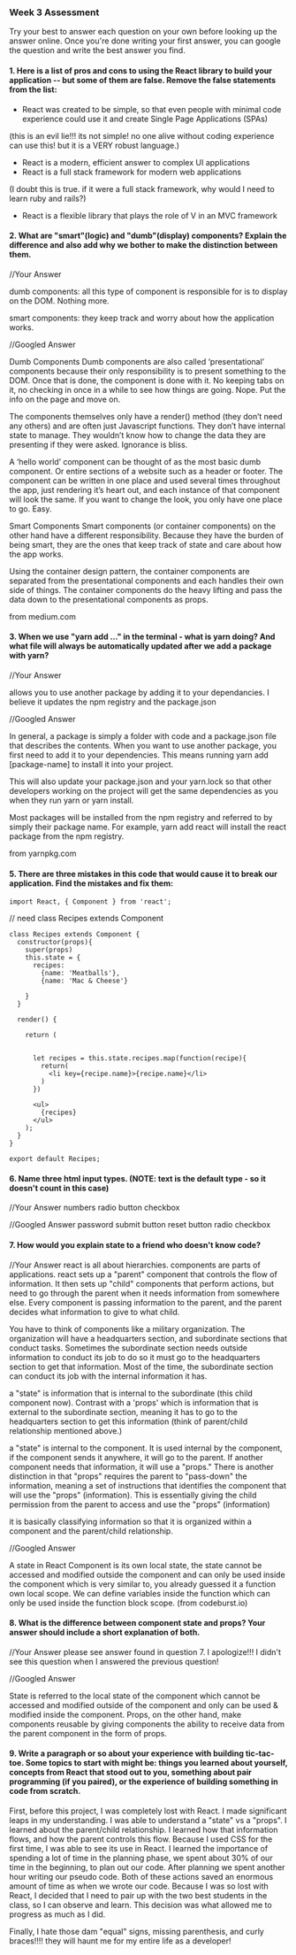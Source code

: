 ### Week 3 Assessment

Try your best to answer each question on your own before looking up the answer online. Once you're done writing your first answer, you can google the question and write the best answer you find.

#### 1. Here is a list of pros and cons to using the React library to build your application -- but some of them are false. Remove the false statements from the list:

- React was created to be simple, so that even people with minimal code experience could use it and create Single Page Applications (SPAs)

(this is an evil lie!!!  its not simple!  no one alive without coding experience can use this!  but it is a VERY robust language.)

- React is a modern, efficient answer to complex UI applications
- React is a full stack framework for modern web applications

(I doubt this is true.  if it were a full stack framework, why would I need to learn ruby and rails?)
- React is a flexible library that plays the role of V in an MVC framework


 #### 2. What are "smart"(logic) and "dumb"(display) components? Explain the difference and also add why we bother to make the distinction between them.


 //Your Answer

dumb components:  all this type of component is responsible for is to display on the DOM.  Nothing more.  

smart components:  they keep track and worry about how the application works.  

 //Googled Answer

 Dumb Components
 Dumb components are also called ‘presentational’ components because their only responsibility is to present something to the DOM. Once that is done, the component is done with it. No keeping tabs on it, no checking in once in a while to see how things are going. Nope. Put the info on the page and move on.

 The components themselves only have a render() method (they don’t need any others) and are often just Javascript functions. They don’t have internal state to manage. They wouldn’t know how to change the data they are presenting if they were asked. Ignorance is bliss.

 A ‘hello world’ component can be thought of as the most basic dumb component. Or entire sections of a website such as a header or footer. The component can be written in one place and used several times throughout the app, just rendering it’s heart out, and each instance of that component will look the same. If you want to change the look, you only have one place to go. Easy.

 Smart Components
Smart components (or container components) on the other hand have a different responsibility. Because they have the burden of being smart, they are the ones that keep track of state and care about how the app works.

Using the container design pattern, the container components are separated from the presentational components and each handles their own side of things. The container components do the heavy lifting and pass the data down to the presentational components as props.

from medium.com


#### 3. When we use "yarn add ..." in the terminal - what is yarn doing? And what file will always be automatically updated after we add a package with yarn?


 //Your Answer

allows you to use another package by adding it to your dependancies.  I believe it updates the npm registry and the package.json

 //Googled Answer

 In general, a package is simply a folder with code and a package.json file that describes the contents. When you want to use another package, you first need to add it to your dependencies. This means running yarn add [package-name] to install it into your project.

 This will also update your package.json and your yarn.lock so that other developers working on the project will get the same dependencies as you when they run yarn or yarn install.

 Most packages will be installed from the npm registry and referred to by simply their package name. For example, yarn add react will install the react package from the npm registry.

 from yarnpkg.com


#### 5. There are three mistakes in this code that would cause it to break our application. Find the mistakes and fix them:

    import React, { Component } from 'react';

// need class Recipes extends Component

    class Recipes extends Component {
      constructor(props){
        super(props)
        this.state = {
          recipes:
            {name: 'Meatballs'},
            {name: 'Mac & Cheese'}

        }
      }

      render() {

        return (


          let recipes = this.state.recipes.map(function(recipe){
            return(
              <li key={recipe.name}>{recipe.name}</li>
            )
          })

          <ul>
            {recipes}
          </ul>
        );
      }
    }

    export default Recipes;

#### 6. Name three html input types. (NOTE: text is the default type - so it doesn't count in this case)

 //Your Answer
numbers
radio button
checkbox

 //Googled Answer
password
submit button
reset button
radio
checkbox


 #### 7. How would you explain state to a friend who doesn't know code?

 //Your Answer
react is all about hierarchies.  components are parts of applications.  react sets up a "parent" component that controls the flow of information.  It then sets up "child" components that perform actions, but need to go through the parent when it needs information from somewhere else.  Every component is passing information to the parent, and the parent decides what information to give to what child.

You have to think of components like a military organization.  The organization will have a headquarters section, and subordinate sections that conduct tasks.  Sometimes the subordinate section needs outside information to conduct its job to do so it must go to the headquarters section to get that information.  Most of the time, the subordinate section can conduct its job with the internal information it has.

a "state" is information that is internal to the subordinate (this child component now).  Contrast with a 'props' which is information that is external to the subordinate section, meaning it has to go to the headquarters section to get this information (think of parent/child relationship mentioned above.)

a "state" is internal to the component.  It is used internal by the component, if the component sends it anywhere, it will go to the parent.  If another component needs that information, it will use a "props."  There is another distinction in that "props" requires the parent to "pass-down" the information, meaning a set of instructions that identifies the component that will use the "props" (information).  This is essentially giving the child permission from the parent to access and use the "props" (information)

it is basically classifying information so that it is organized within a component and the parent/child relationship.

 //Googled Answer

A state in React Component is its own local state, the state cannot be accessed and modified outside the component and can only be used inside the component which is very similar to, you already guessed it a function own local scope. We can define variables inside the function which can only be used inside the function block scope. (from codeburst.io)

 #### 8. What is the difference between component state and props? Your answer should include a short explanation of both.


 //Your Answer
please see answer found in question 7.  I apologize!!!  I didn't see this question when I answered the previous question!

 //Googled Answer

State is referred to the local state of the component which cannot be accessed and modified outside of the component and only can be used & modified inside the component. Props, on the other hand, make components reusable by giving components the ability to receive data from the parent component in the form of props.

#### 9. Write a paragraph or so about your experience with building tic-tac-toe. Some topics to start with might be: things you learned about yourself, concepts from React that stood out to you, something about pair programming (if you paired), or the experience of building something in code from scratch.

First, before this project, I was completely lost with React.  I made significant leaps in my understanding.  I was able to understand a "state" vs a "props".  I learned about the parent/child relationship.  I learned how that information flows, and how the parent controls this flow.  Because I used CSS for the first time, I was able to see its use in React.  I learned the importance of spending a lot of time in the planning phase, we spent about 30% of our time in the beginning, to plan out our code.  After planning we spent another hour writing our pseudo code.  Both of these actions saved an enormous amount of time as when we wrote our code.  Because I was so lost with React, I decided that I need to pair up with the two best students in the class, so I can observe and learn.  This decision was what allowed me to progress as much as I did.

Finally, I hate those dam "equal" signs, missing parenthesis, and curly braces!!!!  they will haunt me for my entire life as a developer!  
